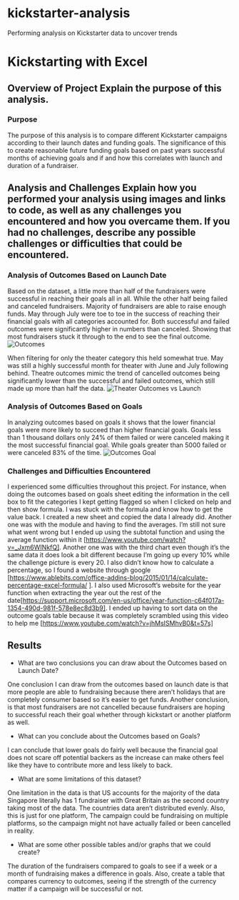 # kickstarter-analysis
Performing analysis on Kickstarter data to uncover trends
# Kickstarting with Excel

## Overview of Project Explain the purpose of this analysis.
### Purpose
	
The purpose of this analysis is to compare different Kickstarter campaigns according to their launch dates and funding goals. The significance of this to create reasonable future funding goals based on past years successful months of achieving goals and if and how this correlates with launch and duration of a fundraiser. 

## Analysis and Challenges Explain how you performed your analysis using images and links to code, as well as any challenges you encountered and how you overcame them. If you had no challenges, describe any possible challenges or difficulties that could be encountered.

### Analysis of Outcomes Based on Launch Date

Based on the dataset, a little more than half of the fundraisers were successful in reaching their goals all in all. While the other half being failed and canceled fundraisers. Majority of fundraisers are able to raise enough funds. May through July were toe to toe in the success of reaching their financial goals with all categories accounted for. Both successful and failed outcomes were significantly higher in numbers than canceled. Showing that most fundraisers stuck it through to the end to see the final outcome. 
![Outcomes](https://user-images.githubusercontent.com/88587406/130365866-8434651b-413d-4025-a578-fbb63a01ad2b.png)

When filtering for only the theater category this held somewhat true. May was still a highly successful month for theater with June and July following behind. Theatre outcomes mimic the trend of cancelled outcomes being significantly lower than the successful and failed outcomes, which still made up more than half the data. 
![Theater Outcomes vs Launch](https://user-images.githubusercontent.com/88587406/130365872-923b73cd-1482-4a45-a015-50a3a98ae5d3.png)

### Analysis of Outcomes Based on Goals

In analyzing outcomes based on goals it shows that the lower financial goals were more likely to succeed than higher financial goals. Goals less than 1 thousand dollars only 24% of them failed or were canceled making it the most successful financial goal. While goals greater than 5000 failed or were canceled 83% of the time. 
![Outcomes Goal](https://user-images.githubusercontent.com/88587406/130375227-4f292200-e411-4178-8adb-d2e4c7473ed8.png)

### Challenges and Difficulties Encountered

I experienced some difficulties throughout this project. For instance, when doing the outcomes based on goals sheet editing the information in the cell box to fit the categories I kept getting flagged so when I clicked on help and then show formula. I was stuck with the formula and know how to get the value back. I created a new sheet and copied the data I already did. Another one was with the module and having to find the averages. I’m still not sure what went wrong but I ended up using the subtotal function and using the average function within it [https://www.youtube.com/watch?v=_Jxm6WINkfQ]. Another one was with the third chart even though it’s the same data it does look a bit different because I’m going up every 10% while the challenge picture is every 20. I also didn’t know how to calculate a percentage, so I found a website through google [https://www.ablebits.com/office-addins-blog/2015/01/14/calculate-percentage-excel-formula/
]. I also used Microsoft’s website for the year function when extracting the year out the rest of the date[https://support.microsoft.com/en-us/office/year-function-c64f017a-1354-490d-981f-578e8ec8d3b9]. I ended up having to sort data on the outcome goals table because it was completely scrambled using this video to help me [https://www.youtube.com/watch?v=jhMsISMhvB0&t=57s]

## Results

- What are two conclusions you can draw about the Outcomes based on Launch Date?

One conclusion I can draw from the outcomes based on launch date is that more people are able to fundraising because there aren’t holidays that are completely consumer based so it’s easier to get funds.
Another conclusion, is that most fundraisers are not cancelled because fundraisers are hoping to successful reach their goal whether through kickstart or another platform as well. 

- What can you conclude about the Outcomes based on Goals?

I can conclude that lower goals do fairly well because the financial goal does not scare off potential backers as the increase can make others feel like they have to contribute more and less likely to back.

- What are some limitations of this dataset?

One limitation in the data is that US accounts for the majority of the data Singapore literally has 1 fundraiser with Great Britain as the second country taking most of the data. The countries data aren’t distributed evenly. 
Also, this is just for one platform, The campaign could be fundraising on multiple platforms, so the campaign might not have actually failed or been cancelled in reality. 

- What are some other possible tables and/or graphs that we could create?

The duration of the fundraisers compared to goals to see if a week or a month of fundraising makes a difference in goals. Also, create a table that compares currency to outcomes, seeing if the strength of the currency matter if a campaign will be successful or not. 





